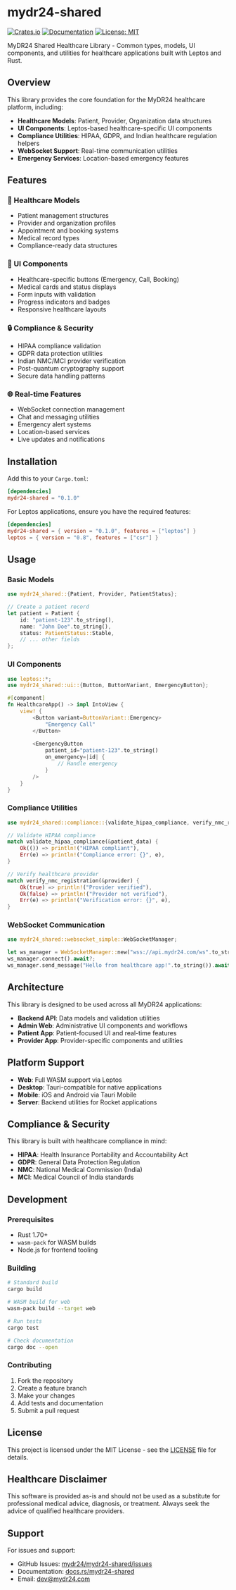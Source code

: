 # mydr24-shared

[![Crates.io](https://img.shields.io/crates/v/mydr24-shared.svg)](https://crates.io/crates/mydr24-shared)
[![Documentation](https://docs.rs/mydr24-shared/badge.svg)](https://docs.rs/mydr24-shared)
[![License: MIT](https://img.shields.io/badge/License-MIT-yellow.svg)](https://opensource.org/licenses/MIT)

MyDR24 Shared Healthcare Library - Common types, models, UI components, and utilities for healthcare applications built with Leptos and Rust.

## Overview

This library provides the core foundation for the MyDR24 healthcare platform, including:

- **Healthcare Models**: Patient, Provider, Organization data structures
- **UI Components**: Leptos-based healthcare-specific UI components
- **Compliance Utilities**: HIPAA, GDPR, and Indian healthcare regulation helpers
- **WebSocket Support**: Real-time communication utilities
- **Emergency Services**: Location-based emergency features

## Features

### 🏥 Healthcare Models
- Patient management structures
- Provider and organization profiles
- Appointment and booking systems
- Medical record types
- Compliance-ready data structures

### 🎨 UI Components
- Healthcare-specific buttons (Emergency, Call, Booking)
- Medical cards and status displays
- Form inputs with validation
- Progress indicators and badges
- Responsive healthcare layouts

### 🔒 Compliance & Security
- HIPAA compliance validation
- GDPR data protection utilities
- Indian NMC/MCI provider verification
- Post-quantum cryptography support
- Secure data handling patterns

### 🌐 Real-time Features
- WebSocket connection management
- Chat and messaging utilities
- Emergency alert systems
- Location-based services
- Live updates and notifications

## Installation

Add this to your `Cargo.toml`:

```toml
[dependencies]
mydr24-shared = "0.1.0"
```

For Leptos applications, ensure you have the required features:

```toml
[dependencies]
mydr24-shared = { version = "0.1.0", features = ["leptos"] }
leptos = { version = "0.8", features = ["csr"] }
```

## Usage

### Basic Models

```rust
use mydr24_shared::{Patient, Provider, PatientStatus};

// Create a patient record
let patient = Patient {
    id: "patient-123".to_string(),
    name: "John Doe".to_string(),
    status: PatientStatus::Stable,
    // ... other fields
};
```

### UI Components

```rust
use leptos::*;
use mydr24_shared::ui::{Button, ButtonVariant, EmergencyButton};

#[component]
fn HealthcareApp() -> impl IntoView {
    view! {
        <Button variant=ButtonVariant::Emergency>
            "Emergency Call"
        </Button>
        
        <EmergencyButton 
            patient_id="patient-123".to_string()
            on_emergency=|id| {
                // Handle emergency
            }
        />
    }
}
```

### Compliance Utilities

```rust
use mydr24_shared::compliance::{validate_hipaa_compliance, verify_nmc_registration};

// Validate HIPAA compliance
match validate_hipaa_compliance(&patient_data) {
    Ok(()) => println!("HIPAA compliant"),
    Err(e) => println!("Compliance error: {}", e),
}

// Verify healthcare provider
match verify_nmc_registration(&provider) {
    Ok(true) => println!("Provider verified"),
    Ok(false) => println!("Provider not verified"),
    Err(e) => println!("Verification error: {}", e),
}
```

### WebSocket Communication

```rust
use mydr24_shared::websocket_simple::WebSocketManager;

let ws_manager = WebSocketManager::new("wss://api.mydr24.com/ws".to_string());
ws_manager.connect().await?;
ws_manager.send_message("Hello from healthcare app!".to_string()).await?;
```

## Architecture

This library is designed to be used across all MyDR24 applications:

- **Backend API**: Data models and validation utilities
- **Admin Web**: Administrative UI components and workflows
- **Patient App**: Patient-focused UI and real-time features
- **Provider App**: Provider-specific components and utilities

## Platform Support

- **Web**: Full WASM support via Leptos
- **Desktop**: Tauri-compatible for native applications
- **Mobile**: iOS and Android via Tauri Mobile
- **Server**: Backend utilities for Rocket applications

## Compliance & Security

This library is built with healthcare compliance in mind:

- **HIPAA**: Health Insurance Portability and Accountability Act
- **GDPR**: General Data Protection Regulation
- **NMC**: National Medical Commission (India)
- **MCI**: Medical Council of India standards

## Development

### Prerequisites

- Rust 1.70+
- `wasm-pack` for WASM builds
- Node.js for frontend tooling

### Building

```bash
# Standard build
cargo build

# WASM build for web
wasm-pack build --target web

# Run tests
cargo test

# Check documentation
cargo doc --open
```

### Contributing

1. Fork the repository
2. Create a feature branch
3. Make your changes
4. Add tests and documentation
5. Submit a pull request

## License

This project is licensed under the MIT License - see the [LICENSE](LICENSE) file for details.

## Healthcare Disclaimer

This software is provided as-is and should not be used as a substitute for professional medical advice, diagnosis, or treatment. Always seek the advice of qualified healthcare providers.

## Support

For issues and support:
- GitHub Issues: [mydr24/mydr24-shared/issues](https://github.com/mydr24/mydr24-shared/issues)
- Documentation: [docs.rs/mydr24-shared](https://docs.rs/mydr24-shared)
- Email: dev@mydr24.com
